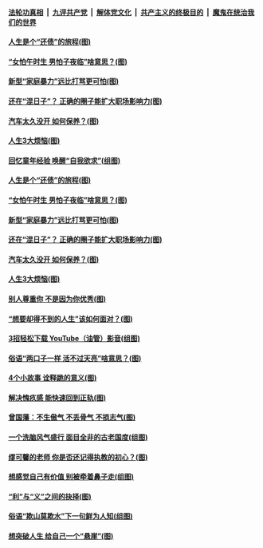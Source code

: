 ####  [法轮功真相](../../../../basic/blob/master/README.md?t=06210531) &nbsp;|&nbsp; [九评共产党](../../../../9ping.md/blob/master/README.md?t=06210531) &nbsp;|&nbsp; [解体党文化](../../../../jtdwh.md/blob/master/README.md?t=06210531)  &nbsp;|&nbsp; [共产主义的终极目的](../../../../gczydzjmd.md/blob/master/README.md?t=06210531) &nbsp;|&nbsp; [魔鬼在统治我们的世界](../../../../mgztzwmdsj.md/blob/master/README.md?t=06210531) 

#### [人生是个“还债”的旅程(图)](../pages/p8/936768.md?t=06210531) 

#### [“女怕午时生 男怕子夜临”啥意思？(图)](../pages/p8/937081.md?t=06210531) 

#### [新型“家庭暴力”远比打骂更可怕(图)](../pages/p8/936230.md?t=06210531) 

#### [还在“混日子”？ 正确的圈子能扩大职场影响力(图)](../pages/p8/937049.md?t=06210531) 

#### [汽车太久没开 如何保养？(图)](../pages/p8/937035.md?t=06210531) 

#### [人生3大烦恼(图)](../pages/p8/936959.md?t=06210531) 

#### [回忆童年经验 唤醒“自我欲求”(组图)](../pages/p8/937082.md?t=06210531) 

#### [人生是个“还债”的旅程(图)](../pages/p8/936768.md?t=06210531) 

#### [“女怕午时生 男怕子夜临”啥意思？(图)](../pages/p8/937081.md?t=06210531) 

#### [新型“家庭暴力”远比打骂更可怕(图)](../pages/p8/936230.md?t=06210531) 

#### [还在“混日子”？ 正确的圈子能扩大职场影响力(图)](../pages/p8/937049.md?t=06210531) 

#### [汽车太久没开 如何保养？(图)](../pages/p8/937035.md?t=06210531) 

#### [人生3大烦恼(图)](../pages/p8/936959.md?t=06210531) 

#### [别人尊重你 不是因为你优秀(图)](../pages/p8/936253.md?t=06210531) 

#### [“想要却得不到的人生”该如何面对？(图)](../pages/p8/936933.md?t=06210531) 

#### [3招轻松下载 YouTube（油管）影音(组图)](../pages/p8/936922.md?t=06210531) 

#### [俗语“两口子一样 活不过天亮”啥意思？(图)](../pages/p8/936917.md?t=06210531) 

#### [4个小故事 诠释跪的意义(图)](../pages/p8/936353.md?t=06210531) 

#### [解决愧疚感 能快速回到正轨(图)](../pages/p8/936834.md?t=06210531) 

#### [曾国藩：不生傲气 不丢骨气 不损志气(图)](../pages/p8/936248.md?t=06210531) 

#### [一个洗脑风气盛行 面目全非的古老国度(组图)](../pages/p8/936759.md?t=06210531) 

#### [缪可馨的老师 你是否还记得执教的初心？(图)](../pages/p8/936737.md?t=06210531) 

#### [想感觉自己有价值 别被牵着鼻子走(组图)](../pages/p8/936721.md?t=06210531) 

#### [“利”与“义”之间的抉择(图)](../pages/p8/936246.md?t=06210531) 

#### [俗语“欺山莫欺水”下一句鲜为人知(组图)](../pages/p8/936659.md?t=06210531) 

#### [想突破人生 给自己一个“悬崖”(图)](../pages/p8/936658.md?t=06210531) 

